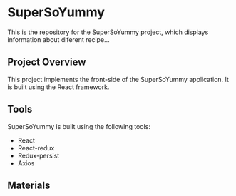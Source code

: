 # SuperSoYummy

This is the repository for the SuperSoYummy project, which displays information about diferent recipe...

## Project Overview

This project implements the front-side of the SuperSoYummy application. It is built using the React framework.

## Tools

SuperSoYummy is built using the following tools:

- React
- React-redux
- Redux-persist
- Axios

## Materials
